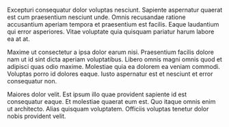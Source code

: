 Excepturi consequatur dolor voluptas nesciunt. Sapiente aspernatur quaerat est cum praesentium nesciunt unde. Omnis recusandae ratione accusantium aperiam tempora et praesentium est facilis. Eaque laudantium qui error asperiores. Vitae voluptate quia quisquam pariatur harum labore ea at at.
 Maxime ut consectetur a ipsa dolor earum nisi. Praesentium facilis dolore nam ut id sint dicta aperiam voluptatibus. Libero omnis magni omnis quod et adipisci quas odio maxime. Molestiae quia ea dolorem ea veniam commodi. Voluptas porro id dolores eaque. Iusto aspernatur est et nesciunt et error consequatur non.
 Maiores dolor velit. Est ipsum illo quae provident sapiente id est consequatur eaque. Et molestiae quaerat eum est. Quo itaque omnis enim ut architecto. Alias quisquam voluptatem. Officiis voluptas tenetur dolor nobis provident velit.
